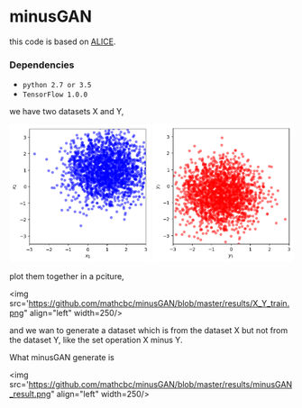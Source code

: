 # minusGAN
this code is based on [ALICE](https://github.com/ChunyuanLI/ALICE).

### Dependencies
- `python 2.7 or 3.5`
- `TensorFlow 1.0.0`

we have two datasets X and Y,

<img src='https://github.com/mathcbc/minusGAN/blob/master/results/X_train.png' width=250 />

<img src='https://github.com/mathcbc/minusGAN/blob/master/results/Y_train.png'  width=250/>

plot them together in a pciture,

<img src='https://github.com/mathcbc/minusGAN/blob/master/results/X_Y_train.png" align="left" width=250/>

and we wan to generate a dataset which is from the dataset X but not from the dataset Y, like the set operation X minus Y.

What minusGAN generate is

<img src='https://github.com/mathcbc/minusGAN/blob/master/results/minusGAN_result.png" align="left" width=250/>

